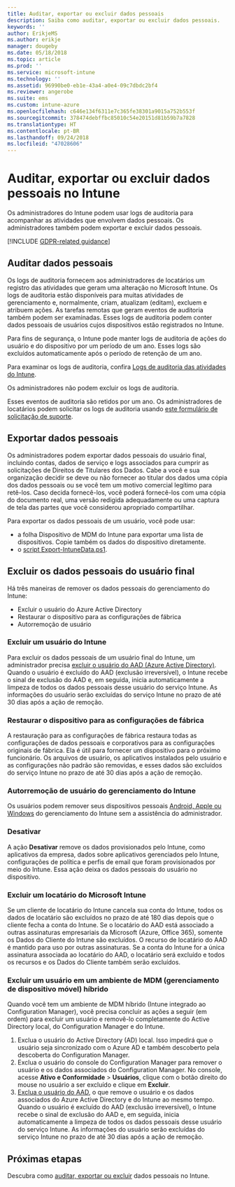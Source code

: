 ```yaml
---
title: Auditar, exportar ou excluir dados pessoais
description: Saiba como auditar, exportar ou excluir dados pessoais.
keywords: ''
author: ErikjeMS
ms.author: erikje
manager: dougeby
ms.date: 05/18/2018
ms.topic: article
ms.prod: ''
ms.service: microsoft-intune
ms.technology: ''
ms.assetid: 96990be0-eb1e-43a4-a0e4-09c7dbdc2bf4
ms.reviewer: angerobe
ms.suite: ems
ms.custom: intune-azure
ms.openlocfilehash: c646e134f6311e7c365fe38301a9015a752b553f
ms.sourcegitcommit: 378474debffbc85010c54e20151d81b59b7a7828
ms.translationtype: HT
ms.contentlocale: pt-BR
ms.lasthandoff: 09/24/2018
ms.locfileid: "47028606"
---
```

# <a name="audit-export-or-delete-personal-data-in-intune"></a>Auditar, exportar ou excluir dados pessoais no Intune

Os administradores do Intune podem usar logs de auditoria para acompanhar as atividades que envolvem dados pessoais. Os administradores também podem exportar e excluir dados pessoais.

[!INCLUDE [GDPR-related guidance](./includes/gdpr-intro-sentence.md)]

## <a name="audit-personal-data"></a>Auditar dados pessoais

Os logs de auditoria fornecem aos administradores de locatários um registro das atividades que geram uma alteração no Microsoft Intune. Os logs de auditoria estão disponíveis para muitas atividades de gerenciamento e, normalmente, criam, atualizam (editam), excluem e atribuem ações. As tarefas remotas que geram eventos de auditoria também podem ser examinadas. Esses logs de auditoria podem conter dados pessoais de usuários cujos dispositivos estão registrados no Intune.  

Para fins de segurança, o Intune pode manter logs de auditoria de ações do usuário e do dispositivo por um período de um ano. Esses logs são excluídos automaticamente após o período de retenção de um ano.

Para examinar os logs de auditoria, confira [Logs de auditoria das atividades do Intune](monitor-audit-logs.md). 

Os administradores não podem excluir os logs de auditoria.

Esses eventos de auditoria são retidos por um ano. Os administradores de locatários podem solicitar os logs de auditoria usando [este formulário de solicitação de suporte](https://privacy.microsoft.com/en-US/privacy-questions?).

## <a name="export-personal-data"></a>Exportar dados pessoais

Os administradores podem exportar dados pessoais do usuário final, incluindo contas, dados de serviço e logs associados para cumprir as solicitações de Direitos de Titulares dos Dados. Cabe a você e sua organização decidir se deve ou não fornecer ao titular dos dados uma cópia dos dados pessoais ou se você tem um motivo comercial legítimo para retê-los. Caso decida fornecê-los, você poderá fornecê-los com uma cópia do documento real, uma versão redigida adequadamente ou uma captura de tela das partes que você considerou apropriado compartilhar.

Para exportar os dados pessoais de um usuário, você pode usar: 
- a folha Dispositivo de MDM do Intune para exportar uma lista de dispositivos. Copie também os dados do dispositivo diretamente.
- o [script Export-IntuneData.ps1](https://aka.ms/intunedataexport).

## <a name="delete-end-user-personal-data"></a>Excluir os dados pessoais do usuário final

Há três maneiras de remover os dados pessoais do gerenciamento do Intune:
- Excluir o usuário do Azure Active Directory
- Restaurar o dispositivo para as configurações de fábrica
- Autorremoção de usuário

### <a name="delete-a-user-from-intune"></a>Excluir um usuário do Intune

Para excluir os dados pessoais de um usuário final do Intune, um administrador precisa [excluir o usuário do AAD (Azure Active Directory)](https://docs.microsoft.com/azure/active-directory/add-users-azure-active-directory.md#delete-users-from-azure-ad). Quando o usuário é excluído do AAD (exclusão irreversível), o Intune recebe o sinal de exclusão do AAD e, em seguida, inicia automaticamente a limpeza de todos os dados pessoais desse usuário do serviço Intune. As informações do usuário serão excluídas do serviço Intune no prazo de até 30 dias após a ação de remoção.

### <a name="reset-device-to-factory-settings"></a>Restaurar o dispositivo para as configurações de fábrica
A restauração para as configurações de fábrica restaura todas as configurações de dados pessoais e corporativos para as configurações originais de fábrica. Ela é útil para fornecer um dispositivo para o próximo funcionário. Os arquivos de usuário, os aplicativos instalados pelo usuário e as configurações não padrão são removidas, e esses dados são excluídos do serviço Intune no prazo de até 30 dias após a ação de remoção.

### <a name="user-self-removal-from-intune-management"></a>Autorremoção de usuário do gerenciamento do Intune
Os usuários podem remover seus dispositivos pessoais [Android, Apple ou Windows](https://docs.microsoft.com/intune-user-help/unenroll-your-device-from-intune-android.md) do gerenciamento do Intune sem a assistência do administrador.   

### <a name="retire"></a>Desativar
A ação **Desativar** remove os dados provisionados pelo Intune, como aplicativos da empresa, dados sobre aplicativos gerenciados pelo Intune, configurações de política e perfis de email que foram provisionados por meio do Intune. Essa ação deixa os dados pessoais do usuário no dispositivo.

### <a name="delete-a-tenant-from-microsoft-intune"></a>Excluir um locatário do Microsoft Intune

Se um cliente de locatário do Intune cancela sua conta do Intune, todos os dados de locatário são excluídos no prazo de até 180 dias depois que o cliente fecha a conta do Intune. Se o locatário do AAD está associado a outras assinaturas empresariais da Microsoft (Azure, Office 365), somente os Dados do Cliente do Intune são excluídos. O recurso de locatário do AAD é mantido para uso por outras assinaturas. Se a conta do Intune for a única assinatura associada ao locatário do AAD, o locatário será excluído e todos os recursos e os Dados do Cliente também serão excluídos.

### <a name="delete-a-user-in-a-hybrid-mobile-device-management-mdm-environment"></a>Excluir um usuário em um ambiente de MDM (gerenciamento de dispositivo móvel) híbrido
Quando você tem um ambiente de MDM híbrido (Intune integrado ao Configuration Manager), você precisa concluir as ações a seguir (em ordem) para excluir um usuário e removê-lo completamente do Active Directory local, do Configuration Manager e do Intune.

1. Exclua o usuário do Active Directory (AD) local. Isso impedirá que o usuário seja sincronizado com o Azure AD e também descoberto pela descoberta do Configuration Manager. 
2. Exclua o usuário do console do Configuration Manager para remover o usuário e os dados associados do Configuration Manager. No console, acesse **Ativo e Conformidade** > **Usuários**, clique com o botão direito do mouse no usuário a ser excluído e clique em **Excluir**.
3. [Exclua o usuário do AAD](https://docs.microsoft.com/azure/active-directory/add-users-azure-active-directory.md#delete-users-from-azure-ad), o que remove o usuário e os dados associados do Azure Active Directory e do Intune ao mesmo tempo. Quando o usuário é excluído do AAD (exclusão irreversível), o Intune recebe o sinal de exclusão do AAD e, em seguida, inicia automaticamente a limpeza de todos os dados pessoais desse usuário do serviço Intune. As informações do usuário serão excluídas do serviço Intune no prazo de até 30 dias após a ação de remoção.

## <a name="next-steps"></a>Próximas etapas

Descubra como [auditar, exportar ou excluir](privacy-data-audit-export-delete.md) dados pessoais no Intune.
